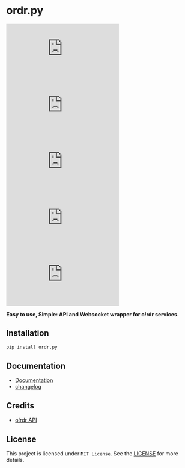 # ordr.py

![PyPI - Downloads](https://img.shields.io/pypi/dm/ordr.py)
![PyPI - License](https://img.shields.io/pypi/l/ordr.py)
![PyPI](https://img.shields.io/pypi/v/ordr.py)
![GitHub issues](https://img.shields.io/github/issues/itsrqtl/ordr.py)
![GitHub pull requests](https://img.shields.io/github/issues-pr/itsrqtl/ordr.py)

**Easy to use, Simple: API and Websocket wrapper for o!rdr services.**

## Installation

```py
pip install ordr.py
```

## Documentation

- [Documentation](/docs/DOCS.md)
- [changelog](/CHANGELOG.md)

## Credits

- [o!rdr API](https://ordr.issou.best/docs)

## License

This project is licensed under `MIT License`. See the [LICENSE](/LICENSE) for more details.
